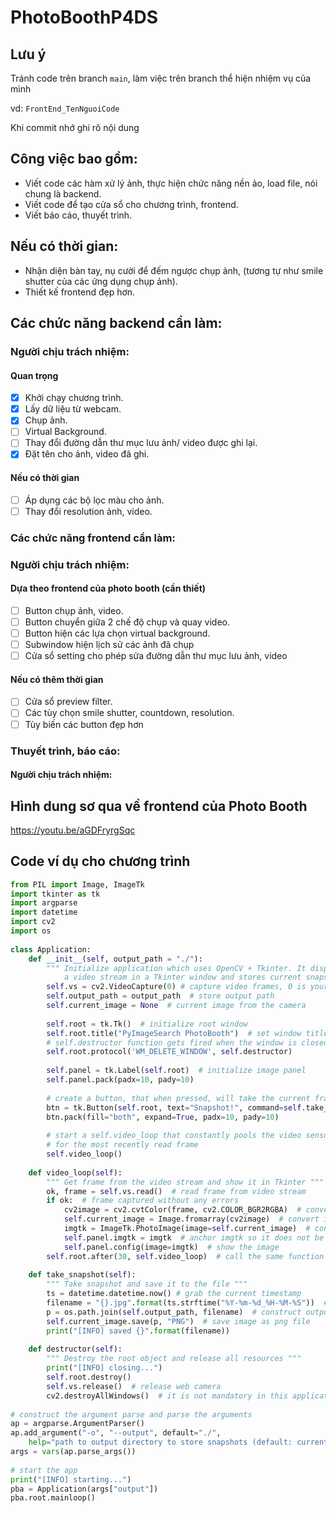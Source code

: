 # PhotoBoothP4DS

## Lưu ý
Tránh code trên branch `main`, làm việc trên branch thể hiện nhiệm vụ của mình

vd: `FrontEnd_TenNguoiCode`

Khi commit nhớ ghi rõ nội dung

## Công việc bao gồm:
* Viết code các hàm xử lý ảnh, thực hiện chức năng nền ảo, load file, nói chung là backend.
* Viết code để tạo cửa sổ cho chương trình, frontend.
* Viết báo cáo, thuyết trình.
## Nếu có thời gian:
* Nhận diện bàn tay, nụ cười để đếm ngược chụp ảnh, (tương tự như smile shutter của các ứng dụng chụp ảnh).
* Thiết kế frontend đẹp hơn.

## Các chức năng backend cần làm:
### Người chịu trách nhiệm: 
#### Quan trọng
- [x] Khởi chạy chương trình.
- [x] Lấy dữ liệu từ webcam.
- [x] Chụp ảnh.
- [ ] Virtual Background.
- [ ] Thay đổi đường dẫn thư mục lưu ảnh/ video được ghi lại.
- [x] Đặt tên cho ảnh, video đã ghi.
#### Nếu có thời gian
- [ ] Áp dụng các bộ lọc màu cho ảnh.
- [ ] Thay đổi resolution ảnh, video.
### Các chức năng frontend cần làm: 
### Người chịu trách nhiệm: 
#### Dựa theo frontend của photo booth (cần thiết)
- [ ] Button chụp ảnh, video.
- [ ] Button chuyển giữa 2 chế độ chụp và quay video.
- [ ] Button hiện các lựa chọn virtual background.
- [ ] Subwindow hiện lịch sử các ảnh đã chụp
- [ ] Cửa sổ setting cho phép sửa đường dẫn thư mục lưu ảnh, video
#### Nếu có thêm thời gian
- [ ] Cửa sổ preview filter.
- [ ] Các tùy chọn smile shutter, countdown, resolution.
- [ ] Tùy biến các button đẹp hơn
### Thuyết trình, báo cáo:
#### Người chịu trách nhiệm: 







## Hình dung sơ qua về frontend của Photo Booth
https://youtu.be/aGDFryrgSqc

## Code ví dụ cho chương trình
```python
from PIL import Image, ImageTk
import tkinter as tk
import argparse
import datetime
import cv2
import os
 
class Application:
    def __init__(self, output_path = "./"):
        """ Initialize application which uses OpenCV + Tkinter. It displays
            a video stream in a Tkinter window and stores current snapshot on disk """
        self.vs = cv2.VideoCapture(0) # capture video frames, 0 is your default video camera
        self.output_path = output_path  # store output path
        self.current_image = None  # current image from the camera
 
        self.root = tk.Tk()  # initialize root window
        self.root.title("PyImageSearch PhotoBooth")  # set window title
        # self.destructor function gets fired when the window is closed
        self.root.protocol('WM_DELETE_WINDOW', self.destructor)
 
        self.panel = tk.Label(self.root)  # initialize image panel
        self.panel.pack(padx=10, pady=10)
 
        # create a button, that when pressed, will take the current frame and save it to file
        btn = tk.Button(self.root, text="Snapshot!", command=self.take_snapshot)
        btn.pack(fill="both", expand=True, padx=10, pady=10)
 
        # start a self.video_loop that constantly pools the video sensor
        # for the most recently read frame
        self.video_loop()
 
    def video_loop(self):
        """ Get frame from the video stream and show it in Tkinter """
        ok, frame = self.vs.read()  # read frame from video stream
        if ok:  # frame captured without any errors
            cv2image = cv2.cvtColor(frame, cv2.COLOR_BGR2RGBA)  # convert colors from BGR to RGBA
            self.current_image = Image.fromarray(cv2image)  # convert image for PIL
            imgtk = ImageTk.PhotoImage(image=self.current_image)  # convert image for tkinter
            self.panel.imgtk = imgtk  # anchor imgtk so it does not be deleted by garbage-collector
            self.panel.config(image=imgtk)  # show the image
        self.root.after(30, self.video_loop)  # call the same function after 30 milliseconds
 
    def take_snapshot(self):
        """ Take snapshot and save it to the file """
        ts = datetime.datetime.now() # grab the current timestamp
        filename = "{}.jpg".format(ts.strftime("%Y-%m-%d_%H-%M-%S"))  # construct filename
        p = os.path.join(self.output_path, filename)  # construct output path
        self.current_image.save(p, "PNG")  # save image as png file
        print("[INFO] saved {}".format(filename))
 
    def destructor(self):
        """ Destroy the root object and release all resources """
        print("[INFO] closing...")
        self.root.destroy()
        self.vs.release()  # release web camera
        cv2.destroyAllWindows()  # it is not mandatory in this application
 
# construct the argument parse and parse the arguments
ap = argparse.ArgumentParser()
ap.add_argument("-o", "--output", default="./",
    help="path to output directory to store snapshots (default: current folder")
args = vars(ap.parse_args())
 
# start the app
print("[INFO] starting...")
pba = Application(args["output"])
pba.root.mainloop()
```
